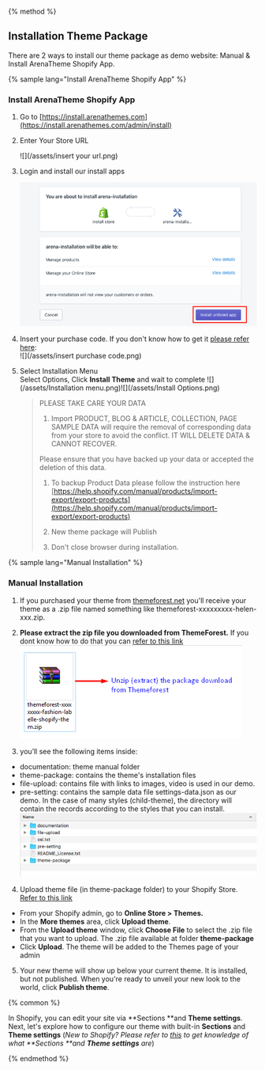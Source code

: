 {% method %}

## Installation Theme Package

There are 2 ways to install our theme package as demo website: Manual & Install ArenaTheme Shopify App.

{% sample lang="Install ArenaTheme Shopify App" %}
### Install ArenaTheme Shopify App
1. Go to [https://install.arenathemes.com](https://install.arenathemes.com/admin/install)

2. Enter Your Store URL  
   
   ![](/assets/insert your url.png)

3. Login and install our install apps  
   
   ![](/assets/install.png)

4. Insert your purchase code. If you don't know how to get it [please refer here](https://arenathemes.freshdesk.com/support/solutions/articles/6000116407-how-to-find-your-themeforest-item-purchase-code ):  
   ![](/assets/insert purchase code.png)

5. Select Installation Menu  
  Select Options, Click **Install Theme** and wait to complete
![](/assets/Installation menu.png)![](/assets/Install Options.png)
   > PLEASE TAKE CARE YOUR DATA  
   > 1. Import PRODUCT, BLOG & ARTICLE, COLLECTION, PAGE SAMPLE DATA will require the removal of corresponding data from your store to avoid the conflict. IT WILL DELETE DATA & CANNOT RECOVER.
   >
   > Please ensure that you have backed up your data or accepted the deletion of this data.
   >
   > 1. To backup Product Data please follow the instruction here [https://help.shopify.com/manual/products/import-export/export-products](https://help.shopify.com/manual/products/import-export/export-products)
   >
   > 2. New theme package will Publish
   >
   > 3. Don't close browser during installation.


{% sample lang="Manual Installation" %}
### Manual Installation
1. If you purchased your theme from [themeforest.net](https://www.themeforest.net/) you'll receive your theme as a .zip file named something like themeforest-xxxxxxxxx-helen-xxx.zip.

2. **Please extract the zip file you downloaded from ThemeForest.** If you dont know how to do that you can [refer to this link](https://arenathemes.freshdesk.com/support/solutions/articles/6000177905-how-to-fix-shopify-theme-upload-error-arenathemes)
![](/assets/file-download.png)

3. you’ll see the following items inside:
 * documentation: theme manual folder
 * theme-package: contains the theme's installation files
 * file-upload: contains file with links to images, video is used in our demo.
 * pre-setting: contains the sample data file settings-data.json as our demo. In the case of many styles (child-theme), the directory will contain the records according to the styles that you can install.
![](/assets/pizzaro-file-unzip.png)

4. Upload theme file (in theme-package folder) to your Shopify Store. [Refer to this link](https://help.shopify.com/en/manual/using-themes/adding-themes#upload-a-theme-file-from-your-computer)
 * From your Shopify admin, go to  **Online Store &gt; Themes.**
 * In the **More themes** area, click **Upload theme**.
 * From the **Upload theme** window, click **Choose File** to select the .zip file that you want to upload. The .zip file available at folder **theme-package**
 * Click **Upload**. The theme will be added to the Themes page of your admin
5. Your new theme will show up below your current theme. It is installed, but not published. When you're ready to unveil your new look to the world, click **Publish theme**.

{% common %}

In Shopify, you can edit your site via **Sections **and **Theme settings**. Next, let's explore how to configure our theme with built-in **Sections** and **Theme settings**
(_New to Shopify? Please refer to [this](https://help.shopify.com/en/manual/using-themes/change-the-layout/theme-settings/sections-and-settings) to get knowledge of what **Sections **and **Theme settings** are_)


{% endmethod %}

